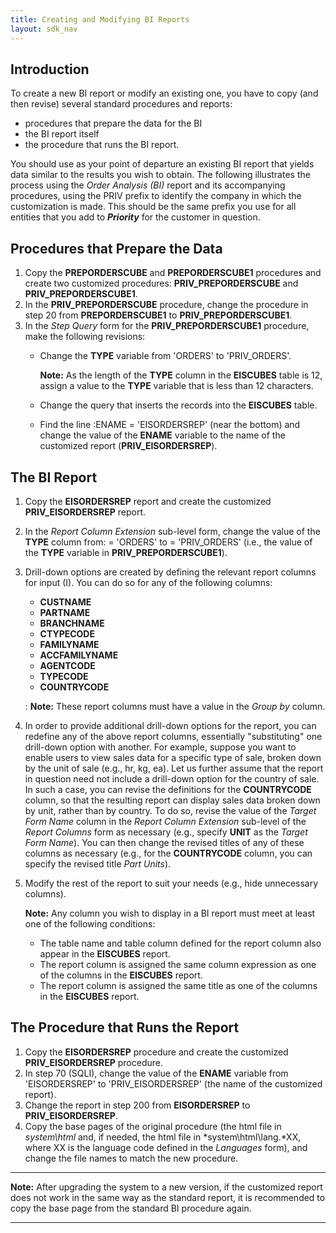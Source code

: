 ```yaml
---
title: Creating and Modifying BI Reports
layout: sdk_nav
---
```


## Introduction

To create a new BI report or modify an existing one, you have to copy
(and then revise) several standard procedures and reports:

-   procedures that prepare the data for the BI
-   the BI report itself
-   the procedure that runs the BI report.

You should use as your point of departure an existing BI report that
yields data similar to the results you wish to obtain. The following
illustrates the process using the *Order Analysis (BI)* report and its
accompanying procedures, using the PRIV prefix to identify the company
in which the customization is made. This should be the same prefix you
use for all entities that you add to ***Priority*** for the customer in
question.

## Procedures that Prepare the Data 

1.  Copy the **PREPORDERSCUBE** and **PREPORDERSCUBE1** procedures and
    create two customized procedures: **PRIV_PREPORDERSCUBE** and
    **PRIV_PREPORDERSCUBE1**.
2.  In the **PRIV_PREPORDERSCUBE** procedure, change the procedure in
    step 20 from **PREPORDERSCUBE1** to **PRIV_PREPORDERSCUBE1**.
3.  In the *Step Query* form for the **PRIV_PREPORDERSCUBE1** procedure,
    make the following revisions:
    -   Change the **TYPE** variable from \'ORDERS\' to \'PRIV_ORDERS\'.

        **Note:** As the length of the **TYPE** column in the
            **EISCUBES** table is 12, assign a value to the **TYPE**
            variable that is less than 12 characters.
    -   Change the query that inserts the records into the **EISCUBES**
        table.
    -   Find the line :ENAME = \'EISORDERSREP\' (near the bottom) and
        change the value of the **ENAME** variable to the name of the
        customized report (**PRIV_EISORDERSREP**).

## The BI Report 

1.  Copy the **EISORDERSREP** report and create the customized
    **PRIV_EISORDERSREP** report.
2.  In the *Report Column Extension* sub-level form, change the value of
    the **TYPE** column from: = \'ORDERS\' to = \'PRIV_ORDERS\' (i.e.,
    the value of the **TYPE** variable in **PRIV_PREPORDERSCUBE1**).
3.  Drill-down options are created by defining the relevant report
    columns for input (I). You can do so for any of the following
    columns:
    -   **CUSTNAME**
    -   **PARTNAME**
    -   **BRANCHNAME**
    -   **CTYPECODE**
    -   **FAMILYNAME**
    -   **ACCFAMILYNAME**
    -   **AGENTCODE**
    -   **TYPECODE**
    -   **COUNTRYCODE**

    :   **Note:** These report columns must have a value in the *Group
        by* column.
4.  In order to provide additional drill-down options for the report,
    you can redefine any of the above report columns, essentially
    \"substituting\" one drill-down option with another. For example,
    suppose you want to enable users to view sales data for a specific
    type of sale, broken down by the unit of sale (e.g., hr, kg, ea).
    Let us further assume that the report in question need not include a
    drill-down option for the country of sale. In such a case, you can
    revise the definitions for the **COUNTRYCODE** column, so that the
    resulting report can display sales data broken down by unit, rather
    than by country. To do so, revise the value of the *Target Form
    Name* column in the *Report Column Extension* sub-level of the
    *Report Columns* form as necessary (e.g., specify **UNIT** as the
    *Target Form Name*). You can then change the revised titles of any
    of these columns as necessary (e.g., for the **COUNTRYCODE** column,
    you can specify the revised title *Part Units*).
5.  Modify the rest of the report to suit your needs (e.g., hide
    unnecessary columns).

    **Note:** Any column you wish to display in a BI report must
        meet at least one of the following conditions:

    -   The table name and table column defined for the report column
        also appear in the **EISCUBES** report.
    -   The report column is assigned the same column expression as one
        of the columns in the **EISCUBES** report.
    -   The report column is assigned the same title as one of the
        columns in the **EISCUBES** report.

## The Procedure that Runs the Report 

1.  Copy the **EISORDERSREP** procedure and create the customized
    **PRIV_EISORDERSREP** procedure.
2.  In step 70 (SQLI), change the value of the **ENAME** variable from
    \'EISORDERSREP\' to \'PRIV_EISORDERSREP\' (the name of the
    customized report).
3.  Change the report in step 200 from **EISORDERSREP** to
    **PRIV_EISORDERSREP**.
4.  Copy the base pages of the original procedure (the html file in
    *system\\html* and, if needed, the html file in
    *system\\html\\lang.*XX, where XX is the language code defined in
    the *Languages* form), and change the file names to match the new
    procedure.

------------------------------------------------------------------------

**Note:** After upgrading the system to a new version, if the customized
report does not work in the same way as the standard report, it is
recommended to copy the base page from the standard BI procedure again.

------------------------------------------------------------------------

